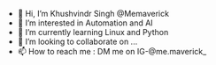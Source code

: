 - 👋 Hi, I’m Khushvindr Singh @Memaverick
- 👀 I’m interested in Automation and AI
- 🌱 I’m currently learning Linux and Python
- 💞️ I’m looking to collaborate on ...
- 📫 How to reach me : DM me on IG-@me.maverick_

<!---
Memaverick/Memaverick is a ✨ special ✨ repository because its `README.md` (this file) appears on your GitHub profile.
You can click the Preview link to take a look at your changes.
--->
